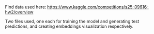 Find data used here: https://www.kaggle.com/competitions/s25-09616-hw2/overview

Two files used, one each for training the model and generating test predictions, and creating embeddings visualization respectively.
